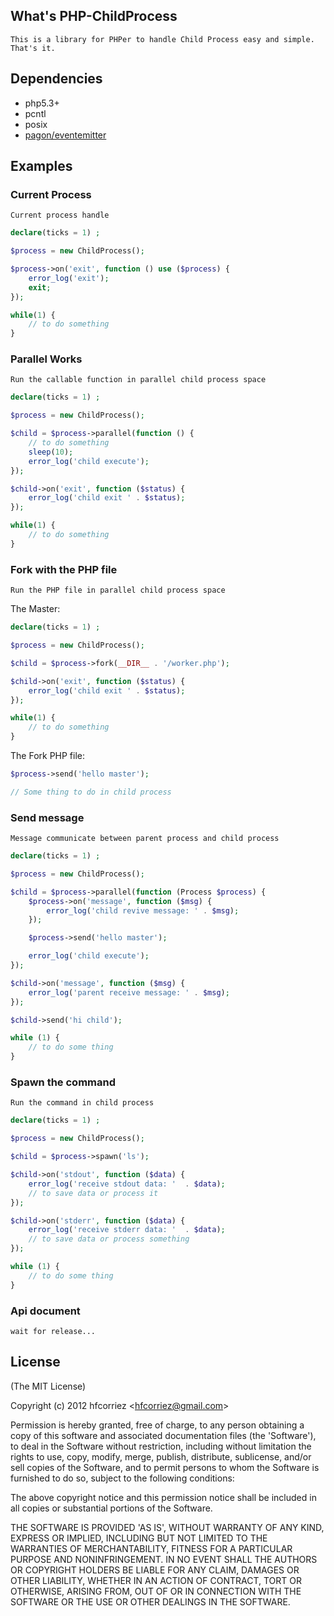 ## What's PHP-ChildProcess

    This is a library for PHPer to handle Child Process easy and simple. That's it.

## Dependencies

- php5.3+
- pcntl
- posix
- [pagon/eventemitter](https://github.com/hfcorriez/php-eventemitter)

## Examples

### Current Process

    Current process handle

```php
declare(ticks = 1) ;

$process = new ChildProcess();

$process->on('exit', function () use ($process) {
    error_log('exit');
    exit;
});

while(1) {
    // to do something
}
```

### Parallel Works

    Run the callable function in parallel child process space

```php
declare(ticks = 1) ;

$process = new ChildProcess();

$child = $process->parallel(function () {
    // to do something
    sleep(10);
    error_log('child execute');
});

$child->on('exit', function ($status) {
    error_log('child exit ' . $status);
});

while(1) {
    // to do something
}
```

### Fork with the PHP file

    Run the PHP file in parallel child process space

The Master:

```php
declare(ticks = 1) ;

$process = new ChildProcess();

$child = $process->fork(__DIR__ . '/worker.php');

$child->on('exit', function ($status) {
    error_log('child exit ' . $status);
});

while(1) {
    // to do something
}
```

The Fork PHP file:

```php
$process->send('hello master');

// Some thing to do in child process
```

### Send message

    Message communicate between parent process and child process

```php
declare(ticks = 1) ;

$process = new ChildProcess();

$child = $process->parallel(function (Process $process) {
    $process->on('message', function ($msg) {
        error_log('child revive message: ' . $msg);
    });

    $process->send('hello master');

    error_log('child execute');
});

$child->on('message', function ($msg) {
    error_log('parent receive message: ' . $msg);
});

$child->send('hi child');

while (1) {
    // to do some thing
}
```

### Spawn the command

    Run the command in child process

```php
declare(ticks = 1) ;

$process = new ChildProcess();

$child = $process->spawn('ls');

$child->on('stdout', function ($data) {
    error_log('receive stdout data: '  . $data);
    // to save data or process it
});

$child->on('stderr', function ($data) {
    error_log('receive stderr data: '  . $data);
    // to save data or process something
});

while (1) {
    // to do some thing
}
```

### Api document

	wait for release...

## License 

(The MIT License)

Copyright (c) 2012 hfcorriez &lt;hfcorriez@gmail.com&gt;

Permission is hereby granted, free of charge, to any person obtaining
a copy of this software and associated documentation files (the
'Software'), to deal in the Software without restriction, including
without limitation the rights to use, copy, modify, merge, publish,
distribute, sublicense, and/or sell copies of the Software, and to
permit persons to whom the Software is furnished to do so, subject to
the following conditions:

The above copyright notice and this permission notice shall be
included in all copies or substantial portions of the Software.

THE SOFTWARE IS PROVIDED 'AS IS', WITHOUT WARRANTY OF ANY KIND,
EXPRESS OR IMPLIED, INCLUDING BUT NOT LIMITED TO THE WARRANTIES OF
MERCHANTABILITY, FITNESS FOR A PARTICULAR PURPOSE AND NONINFRINGEMENT.
IN NO EVENT SHALL THE AUTHORS OR COPYRIGHT HOLDERS BE LIABLE FOR ANY
CLAIM, DAMAGES OR OTHER LIABILITY, WHETHER IN AN ACTION OF CONTRACT,
TORT OR OTHERWISE, ARISING FROM, OUT OF OR IN CONNECTION WITH THE
SOFTWARE OR THE USE OR OTHER DEALINGS IN THE SOFTWARE.